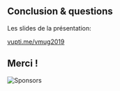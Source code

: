 ## Conclusion & questions
<!-- .slide: style="text-align:center;" -->

Les slides de la présentation:

[vupti.me/vmug2019](https://vupti.me/vmug2019)


## Merci !
![Sponsors](./images/sponsors_vmug.png)
<!-- .slide: style="text-align: center;" -->
